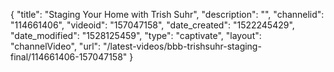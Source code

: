 {
    "title": "Staging Your Home with Trish Suhr",
    "description": "",
    "channelid": "114661406",
    "videoid": "157047158",
    "date_created": "1522245429",
    "date_modified": "1528125459",
    "type": "captivate",
    "layout": "channelVideo",
    "url": "\/latest-videos\/bbb-trishsuhr-staging-final\/114661406-157047158"
}